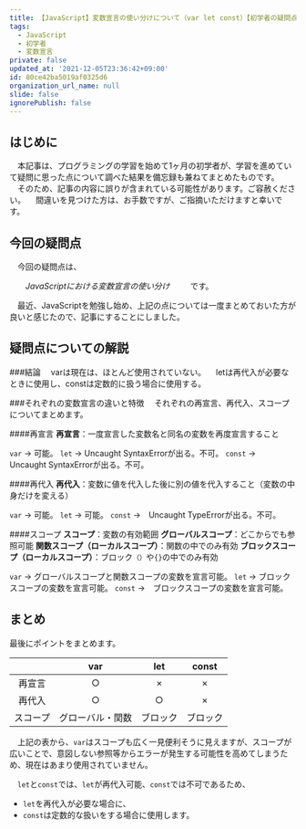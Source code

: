 ```yaml
---
title: 【JavaScript】変数宣言の使い分けについて（var let const）【初学者の疑問点を簡潔に解説】
tags:
  - JavaScript
  - 初学者
  - 変数宣言
private: false
updated_at: '2021-12-05T23:36:42+09:00'
id: 80ce42ba5019af0325d6
organization_url_name: null
slide: false
ignorePublish: false
---
```

## はじめに
　本記事は、プログラミングの学習を始めて1ヶ月の初学者が、学習を進めていて疑問に思った点について調べた結果を備忘録も兼ねてまとめたものです。
　そのため、記事の内容に誤りが含まれている可能性があります。ご容赦ください。
　間違いを見つけた方は、お手数ですが、ご指摘いただけますと幸いです。

## 今回の疑問点
　今回の疑問点は、

　　_JavaScriptにおける変数宣言の使い分け_
　
　です。　

　最近、JavaScriptを勉強し始め、上記の点については一度まとめておいた方が良いと感じたので、記事にすることにしました。
## 疑問点についての解説

###結論
　varは現在は、ほとんど使用されていない。
　letは再代入が必要なときに使用し、constは定数的に扱う場合に使用する。

###それぞれの変数宣言の違いと特徴
　それぞれの再宣言、再代入、スコープについてまとめます。

####再宣言
**再宣言**：一度宣言した変数名と同名の変数を再度宣言すること

`var` → 可能。
`let` → Uncaught SyntaxErrorが出る。不可。
`const` →　Uncaught SyntaxErrorが出る。不可。

####再代入
**再代入**：変数に値を代入した後に別の値を代入すること（変数の中身だけを変える）

`var` → 可能。
`let` → 可能。
`const` →　Uncaught TypeErrorが出る。不可。

####スコープ
**スコープ**：変数の有効範囲
**グローバルスコープ**：どこからでも参照可能
**関数スコープ（ローカルスコープ）**：関数の中でのみ有効
**ブロックスコープ（ローカルスコープ）**：ブロック`（）`や`{}`の中でのみ有効


`var` → グローバルスコープと関数スコープの変数を宣言可能。
`let` → ブロックスコープの変数を宣言可能。
`const` →　ブロックスコープの変数を宣言可能。


## まとめ
最後にポイントをまとめます。

|  | var | let | const |
|:-:|:-:|:-:|:-:|
| 再宣言  | ○  | ×  | ×  |
| 再代入  | ○  | ○  | ×  |
| スコープ  | グローバル・関数  | ブロック  | ブロック  |

　上記の表から、`var`はスコープも広く一見便利そうに見えますが、スコープが広いことで、意図しない参照等からエラーが発生する可能性を高めてしまうため、現在はあまり使用されていません。

　`let`と`const`では、`let`が再代入可能、`const`では不可であるため、

- `let`を再代入が必要な場合に、
- `const`は定数的な扱いをする場合に使用します。

